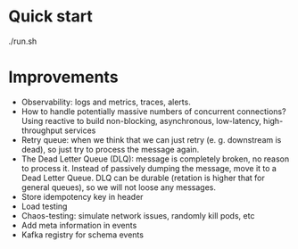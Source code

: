 # Quick start

./run.sh

# Improvements


- Observability: logs and metrics, traces, alerts. 
- How to handle potentially massive numbers of concurrent connections? Using reactive to build non-blocking, asynchronous, low-latency, high-throughput services
- Retry queue: when we think that we can just retry (e. g. downstream is dead), so just try to process the message again.
- The Dead Letter Queue (DLQ): message is completely broken, no reason to process it. Instead of passively dumping the message, move it to a Dead Letter Queue. DLQ can be durable (retation is higher that for general queues), so we will not loose any messages.
- Store idempotency key in header
- Load testing 
- Chaos-testing: simulate network issues, randomly kill pods, etc
- Add meta information in events
- Kafka registry for schema events
